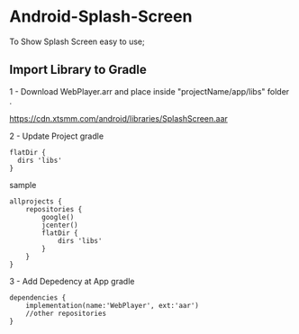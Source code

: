 # Android-Splash-Screen
To Show Splash Screen easy to use;

## Import Library to Gradle

1 - Download WebPlayer.arr and place inside "projectName/app/libs" folder .

https://cdn.xtsmm.com/android/libraries/SplashScreen.aar

2 - Update Project gradle

```
flatDir {
  dirs 'libs'
}
```
sample 
```
allprojects {
    repositories {
        google()
        jcenter()
        flatDir {
            dirs 'libs'
        }
    }
}
```

3 - Add Depedency at App gradle

```
dependencies {
    implementation(name:'WebPlayer', ext:'aar')
    //other repositories
}
```
